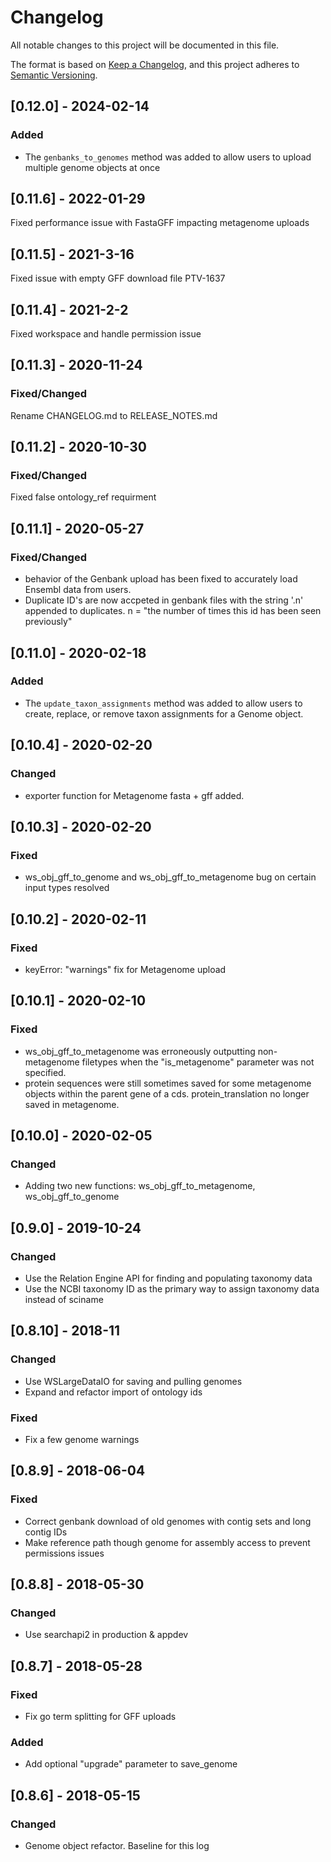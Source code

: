 # Changelog

All notable changes to this project will be documented in this file.

The format is based on [Keep a Changelog](https://keepachangelog.com/en/1.0.0/),
and this project adheres to [Semantic Versioning](https://semver.org/spec/v2.0.0.html).

## [0.12.0] - 2024-02-14

### Added

- The `genbanks_to_genomes` method was added to allow users to upload multiple
genome objects at once

## [0.11.6] - 2022-01-29
Fixed performance issue with FastaGFF impacting metagenome uploads

## [0.11.5] - 2021-3-16
Fixed issue with empty GFF download file PTV-1637

## [0.11.4] - 2021-2-2
Fixed workspace and handle permission issue

## [0.11.3] - 2020-11-24

### Fixed/Changed
  Rename CHANGELOG.md to RELEASE_NOTES.md 


## [0.11.2] - 2020-10-30

### Fixed/Changed
  Fixed false ontology_ref requirment


## [0.11.1] - 2020-05-27

### Fixed/Changed
- behavior of the Genbank upload has been fixed to accurately load Ensembl data from users.
- Duplicate ID's are now accpeted in genbank files with the string '.n' appended to duplicates. n = "the number of times this id has been seen previously"


## [0.11.0] - 2020-02-18

### Added

- The `update_taxon_assignments` method was added to allow users to create,
  replace, or remove taxon assignments for a Genome object.

## [0.10.4] - 2020-02-20

### Changed
- exporter function for Metagenome fasta + gff added.

## [0.10.3] - 2020-02-20

### Fixed

- ws_obj_gff_to_genome and ws_obj_gff_to_metagenome bug on certain input types resolved

## [0.10.2] - 2020-02-11

### Fixed

- keyError: "warnings" fix for Metagenome upload

## [0.10.1] - 2020-02-10

### Fixed

- ws_obj_gff_to_metagenome was erroneously outputting non-metagenome filetypes when the "is_metagenome" parameter was not specified.
- protein sequences were still sometimes saved for some metagenome objects within the parent gene of a cds. protein_translation no longer saved in metagenome.

## [0.10.0] - 2020-02-05

### Changed

- Adding two new functions: ws_obj_gff_to_metagenome, ws_obj_gff_to_genome

## [0.9.0] - 2019-10-24

### Changed

- Use the Relation Engine API for finding and populating taxonomy data
- Use the NCBI taxonomy ID as the primary way to assign taxonomy data instead of sciname

## [0.8.10] - 2018-11

### Changed

- Use WSLargeDataIO for saving and pulling genomes
- Expand and refactor import of ontology ids

### Fixed

- Fix a few genome warnings

## [0.8.9] - 2018-06-04

### Fixed

- Correct genbank download of old genomes with contig sets and long contig IDs
- Make reference path though genome for assembly access to prevent permissions issues

## [0.8.8] - 2018-05-30

### Changed

- Use searchapi2 in production & appdev

## [0.8.7] - 2018-05-28

### Fixed

- Fix go term splitting for GFF uploads

### Added

- Add optional "upgrade" parameter to save_genome

## [0.8.6] - 2018-05-15

### Changed

- Genome object refactor. Baseline for this log
